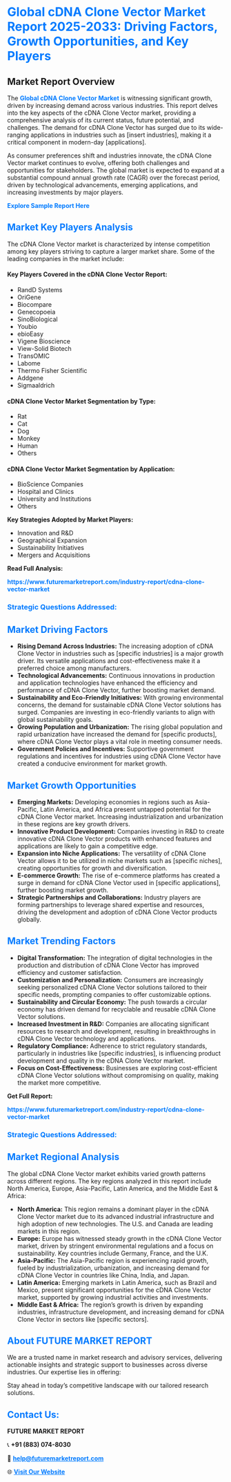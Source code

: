 <h1 style="color: #007BFF;">Global cDNA Clone Vector Market Report 2025-2033: Driving Factors, Growth Opportunities, and Key Players</h1>

<section id="overview">
<h2>Market Report Overview</h2>
<p>The <a href="https://www.futuremarketreport.com/industry-report/cdna-clone-vector-market" style="color: #007BFF; text-decoration: none;"><strong>Global cDNA Clone Vector Market</strong></a> is witnessing significant growth, driven by increasing demand across various industries. This report delves into the key aspects of the cDNA Clone Vector market, providing a comprehensive analysis of its current status, future potential, and challenges. The demand for cDNA Clone Vector has surged due to its wide-ranging applications in industries such as [insert industries], making it a critical component in modern-day [applications].</p>
<p>As consumer preferences shift and industries innovate, the cDNA Clone Vector market continues to evolve, offering both challenges and opportunities for stakeholders. The global market is expected to expand at a substantial compound annual growth rate (CAGR) over the forecast period, driven by technological advancements, emerging applications, and increasing investments by major players.</p>
</section>

<section id="overview">
<p><a href="https://www.futuremarketreport.com/request-sample/reportId=55991" style="color: #007BFF; text-decoration: none;"><strong>Explore Sample Report Here</strong></a></p>
</section>

<section id="key-players">
<h2 style="color: #007BFF;">Market Key Players Analysis</h2>
<p>The cDNA Clone Vector market is characterized by intense competition among key players striving to capture a larger market share. Some of the leading companies in the market include:</p>
<h4>Key Players Covered in the cDNA Clone Vector Report:</h4>
<ul><li>RandD Systems</li><li>OriGene</li><li>Biocompare</li><li>Genecopoeia</li><li>SinoBiological</li><li>Youbio</li><li>ebioEasy</li><li>Vigene Bioscience</li><li>View-Solid Biotech</li><li>TransOMIC</li><li>Labome</li><li>Thermo Fisher Scientific</li><li>Addgene</li><li>Sigmaaldrich</li></ul>
<h4>cDNA Clone Vector Market Segmentation by Type:</h4>
<ul><li>Rat</li><li>Cat</li><li>Dog</li><li>Monkey</li><li>Human</li><li>Others</li></ul>

<h4>cDNA Clone Vector Market Segmentation by Application:</h4>
<ul><li>BioScience Companies</li><li>Hospital and Clinics</li><li>University and Institutions</li><li>Others</li></ul>
<p><strong>Key Strategies Adopted by Market Players:</strong></p>
<ul>
<li>Innovation and R&D</li>
<li>Geographical Expansion</li>
<li>Sustainability Initiatives</li>
<li>Mergers and Acquisitions</li>
</ul>
</section>

<section>
<p><strong>Read Full Analysis: </strong></p><a href="https://www.futuremarketreport.com/industry-report/cdna-clone-vector-market" style="color: #007BFF; text-decoration: none;"><strong>https://www.futuremarketreport.com/industry-report/cdna-clone-vector-market</strong></a>
<h3 style="color: #007BFF;">Strategic Questions Addressed:</h3>
</section>

<section id="driving-factors">
<h2 style="color: #007BFF;">Market Driving Factors</h2>
<ul>
<li><strong>Rising Demand Across Industries:</strong> The increasing adoption of cDNA Clone Vector in industries such as [specific industries] is a major growth driver. Its versatile applications and cost-effectiveness make it a preferred choice among manufacturers.</li>
<li><strong>Technological Advancements:</strong> Continuous innovations in production and application technologies have enhanced the efficiency and performance of cDNA Clone Vector, further boosting market demand.</li>
<li><strong>Sustainability and Eco-Friendly Initiatives:</strong> With growing environmental concerns, the demand for sustainable cDNA Clone Vector solutions has surged. Companies are investing in eco-friendly variants to align with global sustainability goals.</li>
<li><strong>Growing Population and Urbanization:</strong> The rising global population and rapid urbanization have increased the demand for [specific products], where cDNA Clone Vector plays a vital role in meeting consumer needs.</li>
<li><strong>Government Policies and Incentives:</strong> Supportive government regulations and incentives for industries using cDNA Clone Vector have created a conducive environment for market growth.</li>
</ul>
</section>

<section id="growth-opportunities">
<h2 style="color: #007BFF;">Market Growth Opportunities</h2>
<ul>
<li><strong>Emerging Markets:</strong> Developing economies in regions such as Asia-Pacific, Latin America, and Africa present untapped potential for the cDNA Clone Vector market. Increasing industrialization and urbanization in these regions are key growth drivers.</li>
<li><strong>Innovative Product Development:</strong> Companies investing in R&D to create innovative cDNA Clone Vector products with enhanced features and applications are likely to gain a competitive edge.</li>
<li><strong>Expansion into Niche Applications:</strong> The versatility of cDNA Clone Vector allows it to be utilized in niche markets such as [specific niches], creating opportunities for growth and diversification.</li>
<li><strong>E-commerce Growth:</strong> The rise of e-commerce platforms has created a surge in demand for cDNA Clone Vector used in [specific applications], further boosting market growth.</li>
<li><strong>Strategic Partnerships and Collaborations:</strong> Industry players are forming partnerships to leverage shared expertise and resources, driving the development and adoption of cDNA Clone Vector products globally.</li>
</ul>
</section>

<section id="trending-factors">
<h2 style="color: #007BFF;">Market Trending Factors</h2>
<ul>
<li><strong>Digital Transformation:</strong> The integration of digital technologies in the production and distribution of cDNA Clone Vector has improved efficiency and customer satisfaction.</li>
<li><strong>Customization and Personalization:</strong> Consumers are increasingly seeking personalized cDNA Clone Vector solutions tailored to their specific needs, prompting companies to offer customizable options.</li>
<li><strong>Sustainability and Circular Economy:</strong> The push towards a circular economy has driven demand for recyclable and reusable cDNA Clone Vector solutions.</li>
<li><strong>Increased Investment in R&D:</strong> Companies are allocating significant resources to research and development, resulting in breakthroughs in cDNA Clone Vector technology and applications.</li>
<li><strong>Regulatory Compliance:</strong> Adherence to strict regulatory standards, particularly in industries like [specific industries], is influencing product development and quality in the cDNA Clone Vector market.</li>
<li><strong>Focus on Cost-Effectiveness:</strong> Businesses are exploring cost-efficient cDNA Clone Vector solutions without compromising on quality, making the market more competitive.</li>
</ul>
</section>

<section>
<p><strong>Get Full Report: </strong></p><a href="https://www.futuremarketreport.com/industry-report/cdna-clone-vector-market" style="color: #007BFF; text-decoration: none;"><strong>https://www.futuremarketreport.com/industry-report/cdna-clone-vector-market</strong></a>
<h3 style="color: #007BFF;">Strategic Questions Addressed:</h3>
</section>


<section id="regional-analysis">
<h2 style="color: #007BFF;">Market Regional Analysis</h2>
<p>The global cDNA Clone Vector market exhibits varied growth patterns across different regions. The key regions analyzed in this report include North America, Europe, Asia-Pacific, Latin America, and the Middle East & Africa:</p>
<ul>
<li><strong>North America:</strong> This region remains a dominant player in the cDNA Clone Vector market due to its advanced industrial infrastructure and high adoption of new technologies. The U.S. and Canada are leading markets in this region.</li>
<li><strong>Europe:</strong> Europe has witnessed steady growth in the cDNA Clone Vector market, driven by stringent environmental regulations and a focus on sustainability. Key countries include Germany, France, and the U.K.</li>
<li><strong>Asia-Pacific:</strong> The Asia-Pacific region is experiencing rapid growth, fueled by industrialization, urbanization, and increasing demand for cDNA Clone Vector in countries like China, India, and Japan.</li>
<li><strong>Latin America:</strong> Emerging markets in Latin America, such as Brazil and Mexico, present significant opportunities for the cDNA Clone Vector market, supported by growing industrial activities and investments.</li>
<li><strong>Middle East & Africa:</strong> The region’s growth is driven by expanding industries, infrastructure development, and increasing demand for cDNA Clone Vector in sectors like [specific sectors].</li>
</ul>
</section>

<footer>
<h2 style="color: #007BFF;">About FUTURE MARKET REPORT</h2>
<p>We are a trusted name in market research and advisory services, delivering actionable insights and strategic support to businesses across diverse industries. Our expertise lies in offering:</p>

<p>Stay ahead in today’s competitive landscape with our tailored research solutions.</p>

<h2 style="color: #007BFF;">Contact Us:</h2>
<p><strong>FUTURE MARKET REPORT</strong></p>
<p>📞 <strong>+91 (883) 074-8030</strong></p>
<p>📧 <strong><a href="mailto:help@futuremarketreport.com" style="color: #007BFF;">help@futuremarketreport.com</a></strong></p>
<p>🌐 <strong><a href="https://www.futuremarketreport.com/" style="color: #007BFF;">Visit Our Website</a></strong></p>
</footer>